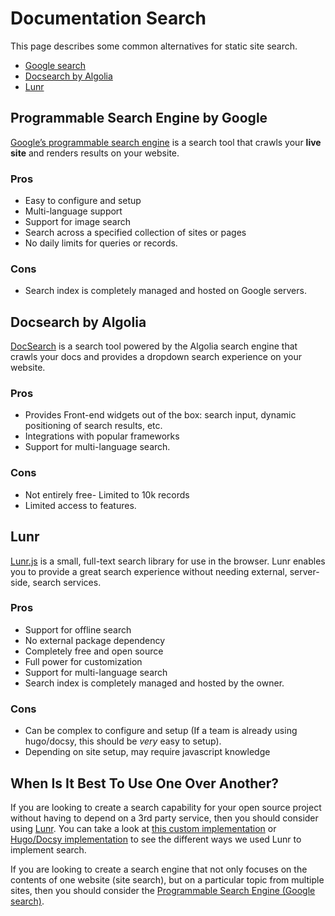 # Documentation Search

<!-- markdownlint-disable no-duplicate-heading -->

This page describes some common alternatives for static site search.

- [Google search](#programmable-search-engine-by-google)
- [Docsearch by Algolia](#docsearch-by-algolia)
- [Lunr](#lunr)

## Programmable Search Engine by Google

[Google’s programmable search engine](https://developers.google.com/custom-search/docs/overview)
is a search tool that crawls your **live site** and renders results on your
website.

### Pros

- Easy to configure and setup
- Multi-language support
- Support for image search
- Search across a specified collection of sites or pages
- No daily limits for queries or records.

### Cons

- Search index is completely managed and hosted on Google servers.

## Docsearch by Algolia

[DocSearch](https://docsearch.algolia.com/) is a search tool powered by the
Algolia search engine that crawls your docs and provides a dropdown search
experience on your website.

### Pros

- Provides Front-end widgets out of the box: search input, dynamic positioning
  of search results, etc.
- Integrations with popular frameworks
- Support for multi-language search.

### Cons

- Not entirely free- Limited to 10k records
- Limited access to features.

## Lunr

[Lunr.js](https://lunrjs.com/) is a small, full-text search library for use in
the browser. Lunr enables you to provide a great search experience without
needing external, server-side, search services.

### Pros

- Support for offline search
- No external package dependency
- Completely free and open source
- Full power for customization
- Support for multi-language search
- Search index is completely managed and hosted by the owner.

### Cons

- Can be complex to configure and setup (If a team is already using hugo/docsy,
  this should be _very_ easy to setup).
- Depending on site setup, may require javascript knowledge

## When Is It Best To Use One Over Another?

If you are looking to create a search capability for your open source project
without having to depend on a 3rd party service, then you should consider using
[Lunr](https://lunrjs.com/). You can take a look at
[this custom implementation](https://github.com/vitessio/website/pull/1119) or
[Hugo/Docsy implementation](https://github.com/etcd-io/website/pull/403) to see
the different ways we used Lunr to implement search.

If you are looking to create a search engine that not only focuses on the
contents of one website (site search), but on a particular topic from multiple
sites, then you should consider the
[Programmable Search Engine (Google search)](https://developers.google.com/custom-search/docs/overview).
